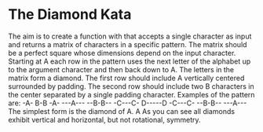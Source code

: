 # The Diamond Kata
The aim is to create a function with that accepts a single character as input and returns a matrix of characters in a specific pattern. The matrix should be a perfect square whose dimensions depend on the input character. Starting at A each row in the pattern uses the next letter of the alphabet up to the argument character and then back down to A. The letters in the matrix form a diamond. The first row should include A vertically centered surrounded by padding. The second row should include two B characters in the center separated by a single padding character.
Examples of the pattern are:
-A-
B-B
-A-
---A---
--B-B--
-C---C-
D-----D
-C---C-
--B-B--
---A---
The simplest form is the diamond of A.
A
As you can see all diamonds exhibit vertical and horizontal, but not rotational, symmetry.